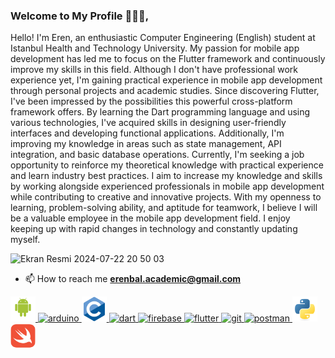 ### Welcome to My Profile 🚀🚀🚀,

Hello! I'm Eren, an enthusiastic Computer Engineering (English) student at Istanbul Health and Technology University. My passion for mobile app development has led me to focus on the Flutter framework and continuously improve my skills in this field. Although I don't have professional work experience yet, I'm gaining practical experience in mobile app development through personal projects and academic studies.
Since discovering Flutter, I've been impressed by the possibilities this powerful cross-platform framework offers. By learning the Dart programming language and using various technologies, I've acquired skills in designing user-friendly interfaces and developing functional applications. Additionally, I'm improving my knowledge in areas such as state management, API integration, and basic database operations.
Currently, I'm seeking a job opportunity to reinforce my theoretical knowledge with practical experience and learn industry best practices. I aim to increase my knowledge and skills by working alongside experienced professionals in mobile app development while contributing to creative and innovative projects.
With my openness to learning, problem-solving ability, and aptitude for teamwork, I believe I will be a valuable employee in the mobile app development field. I enjoy keeping up with rapid changes in technology and constantly updating myself.

![Ekran Resmi 2024-07-22 20 50 03](https://github.com/user-attachments/assets/d8ef11e1-caf3-497f-ba47-52002e9a18d3)


- 📫 How to reach me **erenbal.academic@gmail.com**

<p align="left"> <a href="https://developer.android.com" target="_blank" rel="noreferrer"> <img src="https://raw.githubusercontent.com/devicons/devicon/master/icons/android/android-original-wordmark.svg" alt="android" width="40" height="40"/> </a> <a href="https://www.arduino.cc/" target="_blank" rel="noreferrer"> <img src="https://cdn.worldvectorlogo.com/logos/arduino-1.svg" alt="arduino" width="40" height="40"/> </a> <a href="https://www.cprogramming.com/" target="_blank" rel="noreferrer"> <img src="https://raw.githubusercontent.com/devicons/devicon/master/icons/c/c-original.svg" alt="c" width="40" height="40"/> </a> <a href="https://dart.dev" target="_blank" rel="noreferrer"> <img src="https://www.vectorlogo.zone/logos/dartlang/dartlang-icon.svg" alt="dart" width="40" height="40"/> </a> <a href="https://firebase.google.com/" target="_blank" rel="noreferrer"> <img src="https://www.vectorlogo.zone/logos/firebase/firebase-icon.svg" alt="firebase" width="40" height="40"/> </a> <a href="https://flutter.dev" target="_blank" rel="noreferrer"> <img src="https://www.vectorlogo.zone/logos/flutterio/flutterio-icon.svg" alt="flutter" width="40" height="40"/> </a> <a href="https://git-scm.com/" target="_blank" rel="noreferrer"> <img src="https://www.vectorlogo.zone/logos/git-scm/git-scm-icon.svg" alt="git" width="40" height="40"/> </a> <a href="https://postman.com" target="_blank" rel="noreferrer"> <img src="https://www.vectorlogo.zone/logos/getpostman/getpostman-icon.svg" alt="postman" width="40" height="40"/> </a> <a href="https://www.python.org" target="_blank" rel="noreferrer"> <img src="https://raw.githubusercontent.com/devicons/devicon/master/icons/python/python-original.svg" alt="python" width="40" height="40"/> </a> <a href="https://developer.apple.com/swift/" target="_blank" rel="noreferrer"> <img src="https://raw.githubusercontent.com/devicons/devicon/master/icons/swift/swift-original.svg" alt="swift" width="40" height="40"/> </a> </p>


